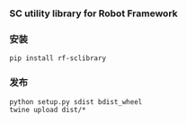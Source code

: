 ### SC utility library for Robot Framework

### 安装
`pip install rf-sclibrary`

### 发布
````
python setup.py sdist bdist_wheel
twine upload dist/*
````
